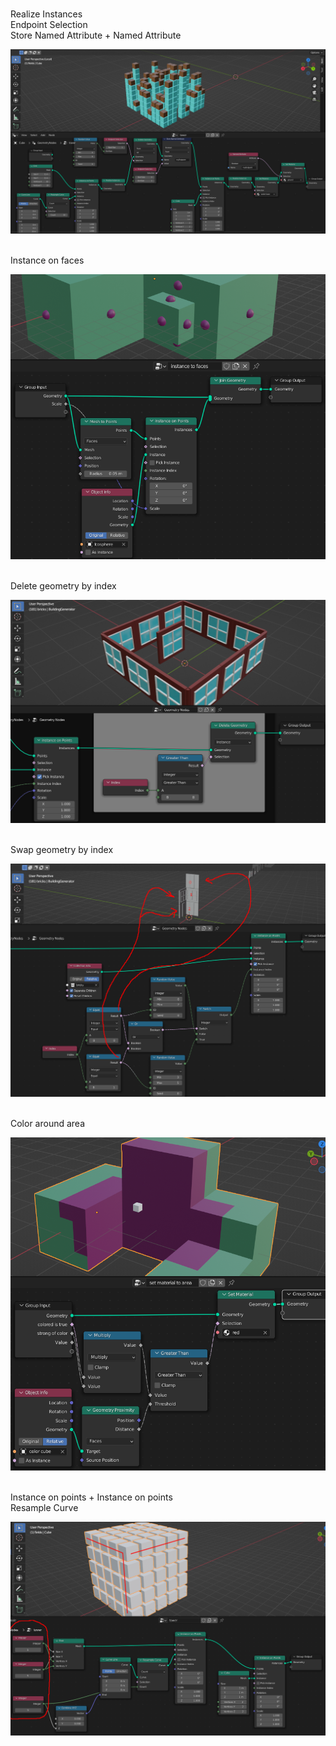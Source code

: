 <br>Realize Instances
<br>Endpoint Selection
<br>Store Named Attribute + Named Attribute

![](https://github.com/AazQsc/cg-synopsis/blob/main/blender/nodes/selection_and_realize.png)



<br>Instance on faces

![](https://github.com/AazQsc/cg-synopsis/blob/main/blender/nodes/instance_to_faces.png)



<br>Delete geometry by index

![](https://github.com/AazQsc/cg-synopsis/blob/main/blender/nodes/delete_by_index.png)



<br>Swap geometry by index

![](https://github.com/AazQsc/cg-synopsis/blob/main/blender/nodes/swap_geometry_by_index.png)



<br>Color around area

![](https://github.com/AazQsc/cg-synopsis/blob/main/blender/nodes/set_material_to_area.png)



<br>Instance on points + Instance on points
<br>Resample Curve

![](https://github.com/AazQsc/cg-synopsis/blob/main/blender/nodes/XYZ_cub_creation.png)




